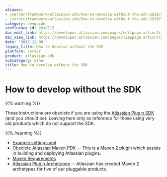 ```yaml
---
aliases:
- /server/framework/atlassian-sdk/how-to-develop-without-the-sdk-2818715.html
- /server/framework/atlassian-sdk/how-to-develop-without-the-sdk-2818715.md
category: devguide
confluence_id: 2818715
dac_edit_link: https://developer.atlassian.com/pages/editpage.action?cjm=wozere&pageId=2818715
dac_view_link: https://developer.atlassian.com/pages/viewpage.action?cjm=wozere&pageId=2818715
date: '2017-12-08'
legacy_title: How to develop without the SDK
platform: server
product: atlassian-sdk
subcategory: other
title: How to develop without the SDK
---
```

# How to develop without the SDK

{{% warning %}}

These instructions are obsolete if you are using the <a href="/pages/createpage.action?spaceKey=DOCS&amp;title=Developing+your+Plugin+using+the+Atlassian+Plugin+SDK&amp;linkCreation=true&amp;fromPageId=2818715" class="createlink">Atlassian Plugin SDK</a> (and you should be). Leaving here only as reference for those using very old products which do not support the SDK.

{{% /warning %}}

-   [Example settings.xml](/server/framework/atlassian-sdk/example-settings-xml.snippet)
-   [Obsolete Atlassian Maven PDK](/server/framework/atlassian-sdk/obsolete-atlassian-maven-pdk.snippet) -- This is a Maven 2 plugin which assists in building and deploying Atlassian plugins.
-   [Maven Requirements](/server/framework/atlassian-sdk/maven-requirements.snippet)
-   [Atlassian Plugin Archetypes](/server/framework/atlassian-sdk/atlassian-plugin-archetypes.snippet) -- Atlassian has created Maven 2 archetypes for five of our pluggable products.
